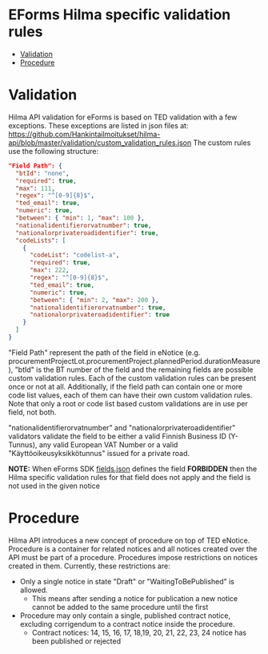 # EForms Hilma specific validation rules
* [Validation](#custom-validation)
* [Procedure](#procedure)

# Validation
<a name="custom-validation"></a>
Hilma API validation for eForms is based on TED validation with a few exceptions. These exceptions are listed in json files at: https://github.com/Hankintailmoitukset/hilma-api/blob/master/validation/custom_validation_rules.json
The custom rules use the following structure:
```json
"Field Path": {
  "btId": "none",
  "required": true,
  "max": 111,
  "regex": "^[0-9]{8}$",
  "ted_email": true,
  "numeric": true,
  "between": { "min": 1, "max": 100 },
  "nationalidentifierorvatnumber": true,
  "nationalorprivateroadidentifier": true,
  "codeLists": [
    {
      "codeList": "codelist-a",
      "required": true,
      "max": 222,
      "regex": "^[0-9]{8}$",
      "ted_email": true,
      "numeric": true,
      "between": { "min": 2, "max": 200 },
      "nationalidentifierorvatnumber": true,
      "nationalorprivateroadidentifier": true
    }
  ]
}
```
"Field Path" represent the path of the field in eNotice (e.g. procurementProjectLot.procurementProject.plannedPeriod.durationMeasure), "btId" is the BT number of the field and the remaining fields are possible custom validation rules. 
Each of the custom validation rules can be present once or not at all. Additionally, if the field path can contain one or more code list values, each of them can have their own custom validation rules. 
Note that only a root or code list based custom validations are in use per field, not both.

"nationalidentifierorvatnumber" and "nationalorprivateroadidentifier" validators validate the field to be either a valid Finnish Business ID (Y-Tunnus), any valid European VAT Number or a valid "Käyttöoikeusyksikkötunnus" issued for a private road.

**NOTE:** When eForms SDK [fields.json](https://github.com/OP-TED/eForms-SDK/blob/develop/fields/fields.json) defines the field **FORBIDDEN** then the Hilma specific validation rules for that field does not apply and the field is not used in the given notice 

# Procedure
<a name="Procedure"></a>
Hilma API introduces a new concept of procedure on top of TED eNotice. 
Procedure is a container for related notices and all notices created over the API must be part of a procedure.
Procedures impose restrictions on notices created in them. Currently, these restrictions are:
  * Only a single notice in state "Draft" or "WaitingToBePublished" is allowed.
    * This means after sending a notice for publication a new notice cannot be added to the same procedure until the first
  * Procedure may only contain a single, published contract notice, excluding corrigendum to a contract notice inside the procedure.
    * Contract notices: 14, 15, 16, 17, 18,19, 20, 21, 22, 23, 24
notice has been published or rejected
